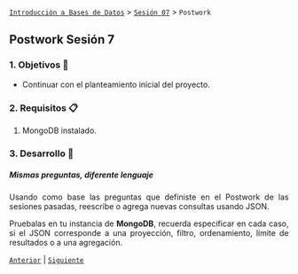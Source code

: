 [`Introducción a Bases de Datos`](../../Readme.md) > [`Sesión 07`](../Readme.md) > `Postwork`

## Postwork Sesión 7

<div style="text-align: justify;">

### 1. Objetivos :dart: 

- Continuar con el planteamiento inicial del proyecto.

### 2. Requisitos :clipboard:

1. MongoDB instalado.

### 3. Desarrollo :rocket:

##### Mismas preguntas, diferente lenguaje

Usando como base las preguntas que definiste en el Postwork de las sesiones pasadas, reescribe o agrega nuevas consultas usando JSON. 

Pruebalas en tu instancia de __MongoDB__, recuerda especificar en cada caso, si el JSON corresponde a una proyección, filtro, ordenamiento, límite de resultados o a una agregación.

[`Anterior`](../Readme.md#3-proyecto-hammer) | [`Siguiente`](../Readme.md#4-postwork-memo)   

</div>
